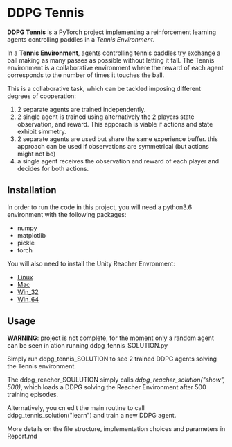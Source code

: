 # DDPG Tennis

**DDPG Tennis** is a PyTorch project implementing a reinforcement learning 
agents controlling paddles in a *Tennis Environment*. 

In a **Tennis Environment**, agents controlling tennis paddles try exchange a ball making as many 
passes as possible without letting it fall. The Tennis environment is a collaborative 
environment where the reward of each agent corresponds to the number of times it touches the ball.

This is a collaborative task, which can be tackled imposing different degrees of 
cooperation:
 1. 2 separate agents are trained independently.
 1. 2 single agent is trained using alternatively the 2 players state observation, and reward. 
    This apporach is viable if actions and state exhibit simmetry.
 1. 2 separate agents are used but share the same experience buffer. this approach can be used if observations are
    symmetrical (but actions might not be)
 1. a single agent receives the observation and reward of each player and decides for both actions.
 
 
## Installation

In order to run the code in this project, you will need a python3.6 environment with the 
following packages:
- numpy
- matplotlib
- pickle
- torch

You will also need to install the Unity Reacher Envronment: 
- [Linux](https://s3-us-west-1.amazonaws.com/udacity-drlnd/P3/Tennis/Tennis_Linux.zip)
- [Mac](https://s3-us-west-1.amazonaws.com/udacity-drlnd/P3/Tennis/Tennis.app.zip)
- [Win_32](https://s3-us-west-1.amazonaws.com/udacity-drlnd/P3/Tennis/Tennis_Windows_x86.zip)
- [Win_64](https://s3-us-west-1.amazonaws.com/udacity-drlnd/P3/Tennis/Tennis_Windows_x86_64.zip)


## Usage

**WARNING**: project is not complete, for the moment only a random agent can be seen in ation running ddpg_tennis_SOLUTION.py

Simply run ddpg_tennis_SOLUTION to see 2 trained DDPG agents solving the Tennis environment.

The ddpg_reacher_SOULUTION simply calls *ddpg_reacher_solution("show", 500)*, which loads a DDPG solving the Reacher 
Environment after 500 training episodes.

Alternatively, you cn edit the main routine to call ddpg_tennis_solution("learn") and train a new DDPG agent. 
 
More details on the file structure, implementation choices and parameters in Report.md